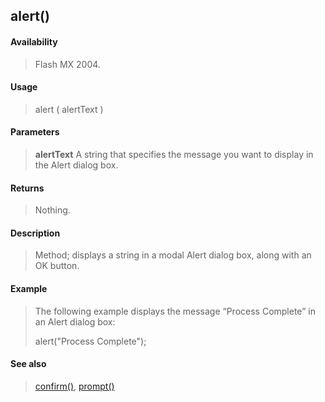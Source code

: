 ## alert()

#### Availability

> Flash MX 2004.

#### Usage

> alert ( alertText )

#### Parameters

> **alertText** A string that specifies the message you want to display in the Alert dialog box.

#### Returns

> Nothing.

#### Description

> Method; displays a string in a modal Alert dialog box, along with an OK button.

#### Example

> The following example displays the message “Process Complete” in an Alert dialog box:
>
> alert("Process Complete");

#### See also

> [confirm()](#_bookmark19), [prompt()](#_bookmark28)
